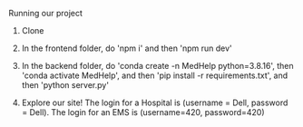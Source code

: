 Running our project

1. Clone

2. In the frontend folder, do 'npm i' and then 'npm run dev'

3. In the backend folder, do 'conda create -n MedHelp python=3.8.16', then 'conda activate MedHelp', and then 'pip install -r requirements.txt', and then 'python server.py'

4. Explore our site! The login for a Hospital is (username = Dell, password = Dell). The login for an EMS is (username=420, password=420)